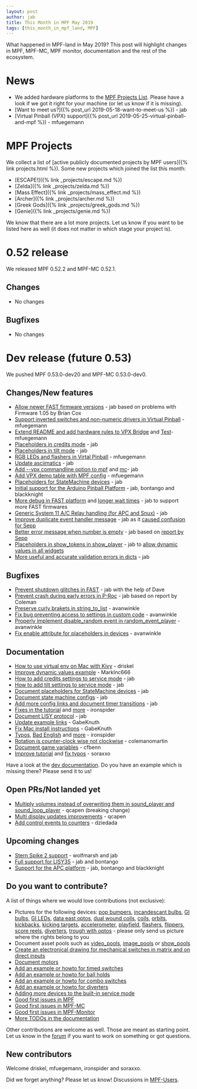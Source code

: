 ```yaml
---
layout: post
author: jab
title: This Month in MPF May 2019
tags: [this_month_in_mpf_land, MPF]
---
```

What happened in MPF-land in May 2019?
This post will highlight changes in MPF, MPF-MC, MPF monitor, documentation
and the rest of the ecosystem.

# News

* We added hardware platforms to the [MPF Projects List](https://missionpinball.org/projects.html). Please have a look if we got it right for your machine (or let us know if it is missing).
* [Want to meet us?]({% post_url 2019-05-18-want-to-meet-us %}) - jab
* [Virtual Pinball (VPX) support]({% post_url 2019-05-25-virtual-pinball-and-mpf %}) - mfuegemann


# MPF Projects

We collect a list of [active publicly documented projects by MPF users]({% link projects.html %}).
Some new projects which joined the list this month:

* [ESCAPE!]({% link _projects/escape.md %})
* [Zelda]({% link _projects/zelda.md %})
* [Mass Effect]({% link _projects/mass_effect.md %})
* [Archer]({% link _projects/archer.md %})
* [Greek Gods]({% link _projects/greek_gods.md %})
* [Genie]({% link _projects/genie.md %})

We know that there are a lot more projects. Let us know if you want to be listed here as well (it does not matter in which stage your project is).

# 0.52 release

We released MPF 0.52.2 and MPF-MC 0.52.1.

## Changes

* No changes

## Bugfixes

* No changes

# Dev release (future 0.53)

We pushed MPF 0.53.0-dev20 and MPF-MC 0.53.0-dev0.

## Changes/New features

* [Allow newer FAST firmware versions](https://github.com/missionpinball/mpf/pull/1356) - jab based on problems with Firmware 1.05 by Brian Cox
* [Support inverted switches and non-numeric drivers in Virtual Pinball](https://github.com/missionpinball/mpf/pull/1360) - mfuegemann
* [Extend README and add hardware rules to VPX Bridge](https://github.com/missionpinball/mpf-vpcom-bridge/pull/1) and [Test](https://github.com/missionpinball/mpf-vpcom-bridge/pull/2)- mfuegemann
* [Placeholders in credits mode](https://github.com/missionpinball/mpf/pull/1357) - jab
* [Placeholders in tilt mode](https://github.com/missionpinball/mpf/pull/1358) - jab
* [RGB LEDs and flashers in Virtal Pinball](https://github.com/missionpinball/mpf/pull/1363) - mfuegemann
* [Update asciimatics](https://github.com/missionpinball/mpf/pull/1362) - jab
* [Add --vpx commandline option to mpf](https://github.com/missionpinball/mpf/pull/1364) and [mc](https://github.com/missionpinball/mpf-mc/pull/373)- jab
* [Add VPX demo table with MPF config](https://github.com/missionpinball/mpf-vpcom-bridge/pull/3) - mfuegemann
* [Placeholders for StateMachine devices](https://github.com/missionpinball/mpf/pull/1365) - jab
* [Initial support for the Arduino Pinball Platform](https://github.com/missionpinball/mpf/commit/0021aa4c80c3f5c4db02c7ed0e797f0f2419340e) - jab, bontango and blackknight
* [More debug in FAST platform](https://github.com/missionpinball/mpf/commit/c79a36b312d33c5cc546e4d9637f51ccef3ddcaf) and [longer wait times](https://github.com/missionpinball/mpf/commit/e031cb047dcecaaeb9eb37fc11422ea657e2ed71) - jab to support more FAST firmwares
* [Generic System 11 A/C Relay handling (for APC and Snux)](https://github.com/missionpinball/mpf/pull/1370) - jab
* [Improve duplicate event handler message](https://github.com/missionpinball/mpf/commit/bebf593f97b068f07b3af69e93f48b3c8e595974) - jab as it [caused confusion for Sepp](https://groups.google.com/forum/#!topic/mpf-users/epVKlaU9Yo8)
* [Better error message when number is empty]() - jab based on [report by Sepp](https://groups.google.com/forum/#!msg/mpf-users/oHsUeEJr2yI/Y1hg21iNBAAJ) 
* [Placeholders in show_tokens in show_player](https://github.com/missionpinball/mpf/pull/1379) - jab to [allow dynamic values in all widgets](https://groups.google.com/forum/#!topic/mpf-users/lUd6Z2lU_eo)
* [More useful and accurate validation errors in dicts](https://github.com/missionpinball/mpf/commit/240c4f9faabd58b8e96b3509b9a7d28ad0fc13fc) - jab

## Bugfixes

* [Prevent shutdown glitches in FAST](https://github.com/missionpinball/mpf/commit/90acd6c60da1c0b4a4922edbeaca247228a54d41) - jab with the help of Dave
* [Prevent crash during early errors in P-Roc](https://github.com/missionpinball/mpf/commit/95ac7c6eb8cd60712fa1c3cad557fcd9ffaa529a) - jab based on report by Coleman
* [Preserve curly brakets in string_to_list](https://github.com/missionpinball/mpf/pull/1361) - avanwinkle
* [Fix bug preventing access to settings in custom code](https://github.com/missionpinball/mpf/pull/1369) - avanwinkle
* [Properly implement disable_random event in random_event_player](https://github.com/missionpinball/mpf/pull/1374) - avanwinkle
* [Fix enable attribute for placeholders in devices](https://github.com/missionpinball/mpf/pull/1372) - avanwinkle

## Documentation

* [How to use virtual env on Mac with Kivy](https://github.com/missionpinball/mpf/pull/1355) - driskel
* [Improve dynamic values example](https://github.com/missionpinball/mpf-docs/pull/223) - MarkInc666
* [How to add credits settings to service mode](https://github.com/missionpinball/mpf-docs/commit/744f29f861a243d9e6c95a9d81aa56fa7f32feec) - jab
* [How to add tilt settings to service mode](https://github.com/missionpinball/mpf-docs/commit/8e05a161cfc21141a1e961f2a65ad8fa5b214d4c) - jab
* [Document placeholders for StateMachine devices](https://github.com/missionpinball/mpf-docs/pull/224) - jab
* [Document state machine configs](https://github.com/missionpinball/mpf-docs/commit/aadea2392c08c0d79ee96a8bc23b4d6639f6ae5e) - jab
* [Add more config links and document timer transitions](https://github.com/missionpinball/mpf-docs/commit/e797a5fc8457d521bfd4263908a0c226171ff2f7) - jab
* [Fixes in the tutorial](https://github.com/missionpinball/mpf-docs/pull/227) and [more](https://github.com/missionpinball/mpf-docs/pull/228) - ironspider
* [Document LISY protocol](https://github.com/missionpinball/mpf-docs/commit/cbb65ff49253befb1fb116d8d72d2f67a945f090) - jab
* [Update example links](https://github.com/missionpinball/mpf-docs/commit/8e0f5334f6df40733810c2627e71fc0db063808b) - GabeKnuth
* [Fix Mac install instructions](https://github.com/missionpinball/mpf-docs/commit/8016c8daf9c83ba2dafcde5ffef1244a02219a69) - GabeKnuth
* [Typos](https://github.com/missionpinball/mpf-docs/pull/232), [Bad English](https://github.com/missionpinball/mpf-docs/pull/230) and [more](https://github.com/missionpinball/mpf-docs/pull/229) - ironspider
* [Rotation is counter-clock wise not clockwise](https://github.com/missionpinball/mpf-docs/pull/231) - colemanomartin
* [Document game variables](https://github.com/missionpinball/mpf-docs/pull/233) - cfbenn
* [Improve tutorial](https://github.com/missionpinball/mpf-docs/pull/235) and [fix typos](https://github.com/missionpinball/mpf-docs/pull/236) - soraxxo

Have a look at the [dev documentation](http://docs.missionpinball.org/en/dev/).
Do you have an example which is missing there? Please send it to us!

## Open PRs/Not landed yet

* [Multiply volumes instead of overwriting them in sound_player and sound_loop_player](https://github.com/missionpinball/mpf-mc/pull/333) - qcapen (breaking change)
* [Multi display updates improvements](https://github.com/missionpinball/mpf-mc/pull/323) - qcapen
* [Add control events to counters](https://github.com/missionpinball/mpf/pull/1342) - dziedada

## Upcoming changes

* [Stern Spike 2 support](https://github.com/missionpinball/mpf/issues/1246) - wolfmarsh and jab
* [Full support for LISY35](https://github.com/missionpinball/mpf/issues/1218) - jab and bontango
* [Support for the APC platform](https://github.com/missionpinball/mpf/issues/1345) - jab, bontango and blackknight

## Do you want to contribute?

A list of things where we would love contributions (not exclusive):

* Pictures for the following devices: [pop bumpers](http://docs.missionpinball.org/en/dev/mechs/pop_bumpers/index.html),
  [incandescant bulbs](http://docs.missionpinball.org/en/dev/mechs/lights/matrix_lights.html),
  [GI bulbs](http://docs.missionpinball.org/en/dev/mechs/lights/gis.html),
  [GI LEDs](http://docs.missionpinball.org/en/dev/mechs/lights/gis.html),
  [data east optos](http://docs.missionpinball.org/en/dev/mechs/switches/optos.html),
  [dual wound coils](http://docs.missionpinball.org/en/dev/mechs/coils/dual_wound_coils.html),
  [coils](http://docs.missionpinball.org/en/dev/mechs/coils/index.html),
  [orbits](http://docs.missionpinball.org/en/dev/mechs/loops/index.html),
  [kickbacks](http://docs.missionpinball.org/en/dev/mechs/kickbacks/index.html),
  [kicking targets](http://docs.missionpinball.org/en/dev/mechs/targets/kicking_targets/index.html),
  [accelerometer](http://docs.missionpinball.org/en/dev/mechs/accelerometers/index.html),
  [playfield](http://docs.missionpinball.org/en/dev/mechs/playfields/index.html),
  [flashers](http://docs.missionpinball.org/en/dev/mechs/lights/flashers.html),
  [flippers](http://docs.missionpinball.org/en/dev/mechs/flippers/index.html),
  [score reels](http://docs.missionpinball.org/en/dev/mechs/score_reels/index.html),
  [diverters](http://docs.missionpinball.org/en/dev/mechs/diverters/index.html),
  [trough with optos](http://docs.missionpinball.org/en/dev/mechs/troughs/index.html) - please only send us picture where the rights belong to you
* Document asset pools such as [video_pools](http://docs.missionpinball.org/en/dev/config/video_pools.html), [image_pools](http://docs.missionpinball.org/en/dev/config/image_pools.html) or [show_pools](http://docs.missionpinball.org/en/dev/config/show_pools.html)
* [Create an electronical drawing for mechanical switches in matrix and on direct inputs](http://docs.missionpinball.org/en/dev/mechs/switches/mechanical_switches.html)
* [Document motors](http://docs.missionpinball.org/en/dev/mechs/motors/index.html)
* [Add an example or howto for timed switches](http://docs.missionpinball.org/en/dev/game_logic/timed_switches/index.html)
* [Add an example or howto for ball holds](http://docs.missionpinball.org/en/dev/game_logic/ball_holds/index.html)
* [Add an example or howto for combo switches](http://docs.missionpinball.org/en/dev/game_logic/combo_switches/index.html)
* [Add an example or howto for diverters](http://docs.missionpinball.org/en/dev/mechs/diverters/index.html)
* [Adding more devices to the built-in service mode](https://github.com/missionpinball/mpf/issues/693)
* [Good first issues in MPF](https://github.com/missionpinball/mpf/issues?q=is%3Aissue+is%3Aopen+label%3A%22good+first+issue%22)
* [Good first issues in MPF-MC](https://github.com/missionpinball/mpf-mc/issues?q=is%3Aissue+is%3Aopen+label%3A%22help+wanted%22)
* [Good first issues in MPF-Monitor](https://github.com/missionpinball/mpf-monitor/issues?q=is%3Aissue+is%3Aopen+label%3A%22help+wanted%22)
* [More TODOs in the documentation](http://docs.missionpinball.org/en/dev/search.html?q=help_us_to_write_it&check_keywords=yes&area=default)

Other contributions are welcome as well.
Those are meant as starting point.
Let us know in the [forum](https://groups.google.com/forum/#!forum/mpf-users)
if you want to work on something or got questions.

## New contributors

Welcome driskel, mfuegemann, ironspider and soraxxo.

Did we forget anything? Please let us know!
Discussions in [MPF-Users](https://groups.google.com/forum/#!forum/mpf-users).

